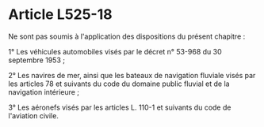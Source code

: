 # Article L525-18

Ne sont pas soumis à l'application des dispositions du présent chapitre :

1° Les véhicules automobiles visés par le décret n° 53-968 du 30 septembre 1953 ;

2° Les navires de mer, ainsi que les bateaux de navigation fluviale visés par les articles 78 et suivants du code du domaine public fluvial et de la navigation intérieure ;

3° Les aéronefs visés par les articles L. 110-1 et suivants du code de l'aviation civile.
